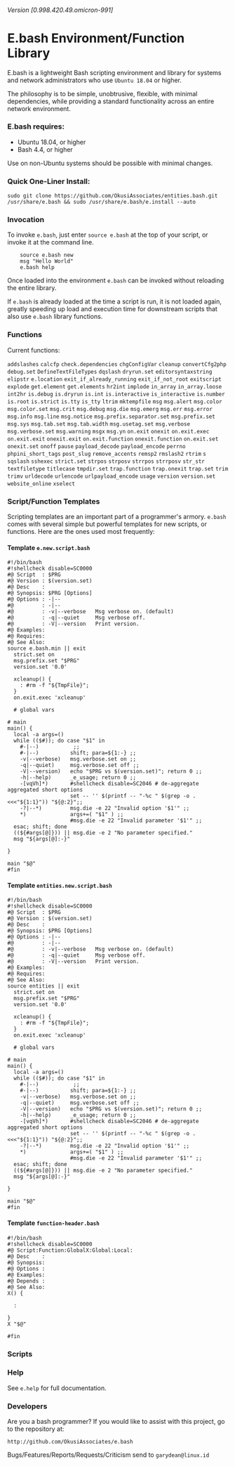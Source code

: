 ###### Version [0.998.420.49.omicron-991]
# E.bash Environment/Function Library

E.bash is a lightweight Bash scripting environment and library for systems and network administrators who use `Ubuntu 18.04` or higher.

The philosophy is to be simple, unobtrusive, flexible, with minimal dependencies, while providing a standard functionality across an entire network environment.

### E.bash requires:

* Ubuntu 18.04, or higher
* Bash 4.4, or higher

Use on non-Ubuntu systems should be possible with minimal changes.  

### Quick One-Liner Install:

    sudo git clone https://github.com/OkusiAssociates/entities.bash.git /usr/share/e.bash && sudo /usr/share/e.bash/e.install --auto

### Invocation

To invoke `e.bash`, just enter `source e.bash` at the top of your script, or invoke it at the command line.
````
    source e.bash new
    msg "Hello World"
    e.bash help
````
Once loaded into the environment `e.bash` can be invoked without reloading the entire library.

If `e.bash` is already loaded at the time a script is run, it is not loaded again, greatly speeding up load and execution time for downstream scripts that also use `e.bash` library functions.

### Functions

Current functions:

`addslashes` `calcfp` `check.dependencies` `chgConfigVar` `cleanup` `convertCfg2php` `debug.set` `DefineTextFileTypes` `dqslash` `dryrun.set` `editorsyntaxstring` `elipstr` `e.location` `exit_if_already_running` `exit_if_not_root` `exitscript` `explode` `get.element` `get.elements` `hr2int` `implode` `in_array` `in_array.loose` `int2hr` `is.debug` `is.dryrun` `is.int` `is.interactive` `is_interactive` `is.number` `is.root` `is.strict` `is.tty` `is_tty` `ltrim` `mktempfile` `msg` `msg.alert` `msg.color` `msg.color.set` `msg.crit` `msg.debug` `msg.die` `msg.emerg` `msg.err` `msg.error` `msg.info` `msg.line` `msg.notice` `msg.prefix.separator.set` `msg.prefix.set` `msg.sys` `msg.tab.set` `msg.tab.width` `msg.usetag.set` `msg.verbose` `msg.verbose.set` `msg.warning` `msgx` `msg.yn` `on.exit` `onexit` `on.exit.exec` `on.exit.exit` `onexit.exit` `on.exit.function` `onexit.function` `on.exit.set` `onexit.set` `onoff` `pause` `payload_decode` `payload_encode` `perrno` `phpini_short_tags` `post_slug` `remove_accents` `remsp2` `rmslash2` `rtrim` `s` `sqslash` `sshexec` `strict.set` `strpos` `strposv` `strrpos` `strrposv` `str_str` `textfiletype` `titlecase` `tmpdir.set` `trap.function` `trap.onexit` `trap.set` `trim` `trimv` `urldecode` `urlencode` `urlpayload_encode` `usage` `version` `version.set` `website_online` `xselect` 
### Script/Function Templates

Scripting templates are an important part of a programmer's armory.  `e.bash` comes with several simple but powerful templates for new scripts, or functions.  Here are the ones used most frequently:

#### Template `e.new.script.bash`
````
#!/bin/bash
#!shellcheck disable=SC0000
#@ Script  : $PRG
#@ Version : $(version.set)
#@ Desc    : 
#@ Synopsis: $PRG [Options]
#@ Options : -|--           
#@         : -|--           
#@         : -v|--verbose   Msg verbose on. (default)
#@         : -q|--quiet     Msg verbose off.
#@         : -V|--version   Print version.
#@ Examples:
#@ Requires:
#@ See Also: 
source e.bash.min || exit
  strict.set on
  msg.prefix.set "$PRG"
  version.set '0.0'

  xcleanup() { 
    : #rm -f "${TmpFile}"; 
  }
  on.exit.exec 'xcleanup'

  # global vars
  
# main
main() {
  local -a args=()
  while (($#)); do case "$1" in
    #-|--)           ;;
    #-|--)          shift; para=${1:-} ;;
    -v|--verbose)   msg.verbose.set on ;;
    -q|--quiet)     msg.verbose.set off ;;
    -V|--version)   echo "$PRG vs $(version.set)"; return 0 ;;
    -h|--help)      _e_usage; return 0 ;;
    -[vqVh]*)       #shellcheck disable=SC2046 # de-aggregate aggregated short options
                    set -- '' $(printf -- "-%c " $(grep -o . <<<"${1:1}")) "${@:2}";;
    -?|--*)         msg.die -e 22 "Invalid option '$1'" ;;
    *)              args+=( "$1" ) ;;
                    #msg.die -e 22 "Invalid parameter '$1'" ;;
  esac; shift; done
  ((${#args[@]})) || msg.die -e 2 "No parameter specified."
  msg "${args[@]:-}"
    
}

main "$@"
#fin
````

#### Template `entities.new.script.bash`
````
#!/bin/bash
#!shellcheck disable=SC0000
#@ Script  : $PRG
#@ Version : $(version.set)
#@ Desc    : 
#@ Synopsis: $PRG [Options]
#@ Options : -|--           
#@         : -|--           
#@         : -v|--verbose   Msg verbose on. (default)
#@         : -q|--quiet     Msg verbose off.
#@         : -V|--version   Print version.
#@ Examples:
#@ Requires:
#@ See Also: 
source entities || exit
  strict.set on
  msg.prefix.set "$PRG"
  version.set '0.0'

  xcleanup() { 
    : #rm -f "${TmpFile}"; 
  }
  on.exit.exec 'xcleanup'

  # global vars
  
# main
main() {
  local -a args=()
  while (($#)); do case "$1" in
    #-|--)           ;;
    #-|--)          shift; para=${1:-} ;;
    -v|--verbose)   msg.verbose.set on ;;
    -q|--quiet)     msg.verbose.set off ;;
    -V|--version)   echo "$PRG vs $(version.set)"; return 0 ;;
    -h|--help)      _e_usage; return 0 ;;
    -[vqVh]*)       #shellcheck disable=SC2046 # de-aggregate aggregated short options
                    set -- '' $(printf -- "-%c " $(grep -o . <<<"${1:1}")) "${@:2}";;
    -?|--*)         msg.die -e 22 "Invalid option '$1'" ;;
    *)              args+=( "$1" ) ;;
                    #msg.die -e 22 "Invalid parameter '$1'" ;;
  esac; shift; done
  ((${#args[@]})) || msg.die -e 2 "No parameter specified."
  msg "${args[@]:-}"
    
}

main "$@"
#fin
````

#### Template `function-header.bash`
````
#!/bin/bash
#!shellcheck disable=SC0000
#@ Script:Function:GlobalX:Global:Local: 
#@ Desc    : 
#@ Synopsis: 
#@ Options :
#@ Examples: 
#@ Depends :
#@ See Also:
X() {
  
  :
  
}
X "$@"

#fin
````

### Scripts

### Help

See `e.help` for full documentation.

### Developers

Are you a bash programmer? If you would like to assist with this project, go to the repository at:

    http://github.com/OkusiAssociates/e.bash

Bugs/Features/Reports/Requests/Criticism send to `garydean@linux.id`

